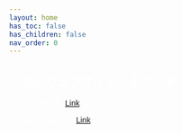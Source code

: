 ```yaml
---
layout: home
has_toc: false
has_children: false
nav_order: 0
---
```


<!-- <style> -->
<!--   body { -->
<!--     margin: 0; -->
<!--     height: 100vh; -->
<!--     overflow: hidden; -->
<!--     font-family: sans-serif; -->
<!--     color: white; -->
<!--   } -->

<!--   .bg-container { -->
<!--     position: fixed; -->
<!--     top: 0; -->
<!--     left: 0; -->
<!--     width: 100%; -->
<!--     height: 100%; -->
<!--     z-index: -1; -->
<!--   } -->

<!--   .bg-image { -->
<!--     position: absolute; -->
<!--     width: 100%; -->
<!--     height: 100%; -->
<!--     background-size: cover; -->
<!--     background-position: center; -->
<!--     opacity: 0; -->
<!--     animation: fade 7s infinite; -->
<!--   } -->

<!--   @keyframes fade { -->
<!--     0%   { opacity: 0; } -->
<!--     5%   { opacity: 1; } -->
<!--     10%  { opacity: 1; } -->
<!--     15%  { opacity: 0; } -->
<!--     100% { opacity: 0; } -->
<!--   } -->
<!-- </style> -->

<!-- <div class="bg-container"> -->
<!--   <div class="bg-image" style="background-image: url('assets/images/Saekano/image1.jpg'); animation-delay: 0s;"></div> -->
<!--   <div class="bg-image" style="background-image: url('assets/images/Saekano/image2.jpg'); animation-delay: 0.2s;"></div> -->
<!--   <div class="bg-image" style="background-image: url('assets/images/Saekano/image3.jpg'); animation-delay: 0.4s;"></div> -->
<!--   <div class="bg-image" style="background-image: url('assets/images/Saekano/image4.jpg'); animation-delay: 0.6s;"></div> -->
<!--   <div class="bg-image" style="background-image: url('assets/images/Saekano/image5.jpg'); animation-delay: 0.8s;"></div> -->
<!--   <div class="bg-image" style="background-image: url('assets/images/Saekano/image6.jpg'); animation-delay: 1.0s;"></div> -->
<!--   <div class="bg-image" style="background-image: url('assets/images/Saekano/image7.jpg'); animation-delay: 1.2;"></div> -->
<!--   <div class="bg-image" style="background-image: url('assets/images/Saekano/image8.jpg'); animation-delay: 1.4s;"></div> -->
<!--   <div class="bg-image" style="background-image: url('assets/images/Saekano/image9.jpg'); animation-delay: 1.6s;"></div> -->
<!--   <div class="bg-image" style="background-image: url('assets/images/Saekano/image10.jpg'); animation-delay: 1.8;"></div> -->
<!--   <div class="bg-image" style="background-image: url('assets/images/Saekano/image11.jpg'); animation-delay: 2.0s;"></div> -->
<!--   <div class="bg-image" style="background-image: url('assets/images/Saekano/image12.jpg'); animation-delay: 2.2s;"></div> -->
<!--   <div class="bg-image" style="background-image: url('assets/images/Saekano/image13.jpg'); animation-delay: 2.4s;"></div> -->
<!--   <div class="bg-image" style="background-image: url('assets/images/Saekano/image14.jpg'); animation-delay: 2.6s;"></div> -->
<!--   <div class="bg-image" style="background-image: url('assets/images/Saekano/image15.jpg'); animation-delay: 2.8s;"></div> -->
<!--   <div class="bg-image" style="background-image: url('assets/images/Saekano/image16.jpg'); animation-delay: 3.0s;"></div> -->
<!--   <div class="bg-image" style="background-image: url('assets/images/Saekano/image17.jpg'); animation-delay: 3.2s;"></div> -->
<!--   <div class="bg-image" style="background-image: url('assets/images/Saekano/image18.jpg'); animation-delay: 3.4s;"></div> -->
<!--   <div class="bg-image" style="background-image: url('assets/images/Saekano/image19.jpg'); animation-delay: 3.6s;"></div> -->
<!--   <div class="bg-image" style="background-image: url('assets/images/Saekano/image20.jpg'); animation-delay: 3.8s;"></div> -->
<!--   <div class="bg-image" style="background-image: url('assets/images/Saekano/image21.jpg'); animation-delay: 4s;"></div> -->
<!--   <div class="bg-image" style="background-image: url('assets/images/Saekano/image22.jpg'); animation-delay: 4.2s;"></div> -->
<!--   <div class="bg-image" style="background-image: url('assets/images/Saekano/image23.jpg'); animation-delay: 4.4s;"></div> -->
<!--   <div class="bg-image" style="background-image: url('assets/images/Saekano/image24.jpg'); animation-delay: 4.6s;"></div> -->
<!--   <div class="bg-image" style="background-image: url('assets/images/Saekano/image25.jpg'); animation-delay: 4.8s;"></div> -->
<!--   <div class="bg-image" style="background-image: url('assets/images/Saekano/image26.jpg'); animation-delay: 5s;"></div> -->
<!--   <div class="bg-image" style="background-image: url('assets/images/Saekano/image27.jpg'); animation-delay: 5.2s;"></div> -->
<!--   <div class="bg-image" style="background-image: url('assets/images/Saekano/image28.jpg'); animation-delay: 5.4s;"></div> -->
<!--   <div class="bg-image" style="background-image: url('assets/images/Saekano/image29.jpg'); animation-delay: 5.6s;"></div> -->
<!--   <div class="bg-image" style="background-image: url('assets/images/Saekano/image30.jpg'); animation-delay: 5.8s;"></div> -->
<!--   <div class="bg-image" style="background-image: url('assets/images/Saekano/image31.jpg'); animation-delay: 6s;"></div> -->
<!--   <div class="bg-image" style="background-image: url('assets/images/Saekano/image32.jpg'); animation-delay: 6.2s;"></div> -->
<!--   <div class="bg-image" style="background-image: url('assets/images/Saekano/image33.jpg'); animation-delay: 6.4s;"></div> -->
<!--   <div class="bg-image" style="background-image: url('assets/images/Saekano/image34.jpg'); animation-delay: 6.6s;"></div> -->
<!--   <div class="bg-image" style="background-image: url('assets/images/Saekano/image35.jpg'); animation-delay: 6.8s;"></div> -->
<!--   <div class="bg-image" style="background-image: url('assets/images/Saekano/image36.jpg'); animation-delay: 7s;"></div> -->
<!-- </div> -->
<style>
  body {
    margin: 0;
    height: 100vh;
    background-image: url('assets/images/background.gif');
    background-size: cover;
    background-repeat: no-repeat;
    background-position: center;
    color: white;
    font-family: sans-serif;
  }
</style>

## ✨ 私のウェブサイトへようこそ

- My ORCID: [Link](https://orcid.org/0009-0008-9914-5504)

- My Scopus ID: [Link](https://www.scopus.com/authid/detail.uri?authorId=57215284775)

